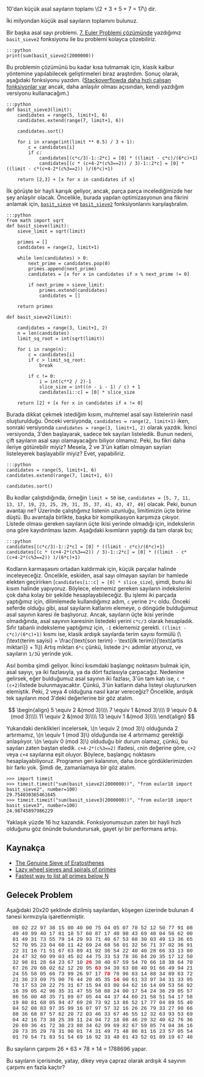 <!--
.. title: (Euler 10) Asal Sayılar Toplamı
.. slug: euler-10
.. date: 2018/08/20 00:57:00
.. tags: 
.. description: 2 milyondan küçük asal sayıları toplayacağız
.. has_math: yes
-->

10'dan küçük asal sayıların toplamı \\(2 + 3 + 5 + 7 = 17\\) dir.

İki milyondan küçük asal sayıların toplamını bulunuz. <!-- TEASER_END -->

Bir başka asal sayı problemi. [7. Euler Problemi çözümünde](/euler/euler-7.html) yazdığımız `basit_sieve2` fonksiyonu ile bu problemi
kolayca çözebiliriz.

    :::python
    print(sum(basit_sieve2(2000000))
    
Bu problemin çözümünü bu kadar kısa tutmamak için, klasik kalbur yöntemine yapılabilecek geliştirmeleri biraz araştırdım. Sonuç olarak, aşağıdaki
fonksiyonu yazdım. ([Stackoverflowda daha hızlı çalışan fonksiyonlar var](https://stackoverflow.com/a/3035188/886669) ancak, daha anlaşılır olması
açısından, kendi yazdığım versiyonu kullanacağım.)

    :::python
    def basit_sieve3(limit):
        candidates = range(5, limit+1, 6)
        candidates.extend(range(7, limit+1, 6))
        
        candidates.sort()
        
        for i in xrange(int(limit ** 0.5) / 3 + 1):
            c = candidates[i]
            if c:
                candidates[(c*c/3)-1::2*c] = [0] * ((limit - c*c)/(6*c)+1)
                candidates[(c * (c+4-2*(c%3==2)) / 3)-1::2*c] = [0] * ((limit - c*(c+4-2*(c%3==2)) )/(6*c)+1)
                    
        return [2,3] + [x for x in candidates if x]
        
İlk görüşte bir hayli karışık geliyor, ancak, parça parça incelediğimizde her şey anlaşılır olacak. Öncelikle, burada yapılan optimizasyonun
ana fikrini anlamak için, [`basit_sieve`](/euler/euler-3.html) ve [`basit_sieve2`](/euler/euler-7) fonksiyonlarını karşılaştıralım.

    :::python
    from math import sqrt
    def basit_sieve(limit):
        sieve_limit = sqrt(limit)

        primes = []
        candidates = range(2, limit+1)

        while len(candidates) > 0:
            next_prime = candidates.pop(0)
            primes.append(next_prime)
            candidates = [x for x in candidates if x % next_prime != 0]

            if next_prime > sieve_limit:
                primes.extend(candidates)
                candidates = []

        return primes
        
    def basit_sieve2(limit):

        candidates = range(3, limit+1, 2)
        n = len(candidates)
        limit_sq_root = int(sqrt(limit))

        for i in range(n):
            c = candidates[i]
            if c > limit_sq_root:
                break

            if c != 0:
                i = int(c**2 / 2)-1
                slice_size = int((n - i - 1) / c) + 1
                candidates[i::c] = [0] * slice_size

        return [2] + [x for x in candidates if x != 0]
        
Burada dikkat çekmek istediğim kısım, muhtemel asal sayı listelerinin nasıl oluşturulduğu. Önceki versiyonda, `candidates = range(2, limit+1)` iken,
sonraki versiyonda `candidates = range(3, limit+1, 2)` olarak yazdık. İkinci versiyonda, 3'den başlayarak, sadece tek sayıları listeledik. Bunun
nedeni, çift sayıların asal sayı olamayacağını biliyor olmamız. Peki, bu fikri daha ileriye götürebilir miyiz? Mesela, 2 ve 3'ün katları olmayan
sayıları listeleyerek başlayabilir miyiz? Evet, yapabiliriz. 

    :::python
    candidates = range(5, limit+1, 6)
    candidates.extend(range(7, limit+1, 6))
    
    candidates.sort()
    
    
Bu kodlar çalıştıdığında, örneğin `limit = 50` ise, `candidates = [5, 7, 11, 13, 17, 19, 23, 25, 29, 31, 35, 37, 41, 43, 47, 49]` olacak. Peki, bunun
avantajı ne? Üzerinde çalıştığımız listenin uzunluğu, limitimizin üçte birine düştü. Bu avantajla birlikte, başka bir komplikasyon karşımıza çıkıyor.
Listede olması gereken sayıların üçte ikisi yerinde olmadığı için, indekslerin ona göre kayıdırılması lazım. Aşağıdaki kısımların yaptığı da tam olarak bu;

    :::python
    candidates[(c*c/3)-1::2*c] = [0] * ((limit - c*c)/(6*c)+1)
    candidates[(c * (c+4-2*(c%3==2)) / 3)-1::2*c] = [0] * ((limit - c*(c+4-2*(c%3==2)) )/(6*c)+1)
    
Kodların karmaşasını ortadan kaldırmak için, küçük parçalar halinde inceleyeceğiz. Öncelikle, eskiden, asal sayı olmayan sayıları bir hamlede
elekten geçirirken (`candidates[i::c] = [0] * slice_size`), şimdi, bunu iki kısım halinde yapıyoruz. Böylece, elememiz gereken sayıların indekslerini
çok daha kolay bir şekilde hesaplayabileceğiz. Bu işlemi iki parçada yaptığımız için, dilimlemede kullandığımız adım, `c` yerine `2*c` oldu. Önceki
seferde olduğu gibi, asal sayıların katlarını elemeye, o döngüde bulduğumuz asal sayının karesi ile başlıyoruz. Ancak, sayıların üçte ikisi yerinde
olmadığında, asal sayının karesinin listedeki yerini `c*c/3` olarak hesapladık. Sıfır tabanlı indeksleme yaptığımız için, `-1` eklememiz
gerekti. `((limit - c*c)/(6*c)+1)` kısmı ise, klasik ardışık sayılarda terim sayısı formülü (\\(\text{terim sayisi} = \frac{\text{son terim} - \text{ilk terim}}{\text{artis miktari}} + 1\\))
Artış miktarı `6*c` çünkü, listede `2*c` adımlar atıyoruz, ve sayıların `1/3`ü yerinde yok.

Asıl bomba şimdi geliyor. İkinci kısımdaki başlangıç noktasını bulmak için, asal sayıyı, ya iki fazlasıyla, ya da dört fazlasıyla çarpacağız. Nedenine gelirsek,
eğer bulduğumuz asal sayının iki fazlası, 3'ün tam katı ise, `c * (c+2)`listede bulunmayacaktır. Çünkü, 3'ün katların daha listeyi oluştururken elemiştik. Peki, 2 veya 4 olduğuna
nasıl karar vereceğiz? Öncelikle, ardışık tek sayıların mod 3'deki değerlerine bir göz atalım. 

$$
\begin{align}
5 \equiv 2 &(mod 3)\\\\
7 \equiv 1 &(mod 3)\\\\
9 \equiv 0 &(mod 3)\\\\
11 \equiv 2 &(mod 3)\\\\
13 \equiv 1 &(mod 3)\\\\
\end{align}
$$

Yukarıdaki denklikleri incelersek, \\(n \equiv 2 (mod 3)\\) olduğunda 2 artırmamız, \\(n \equiv 1 (mod 3)\\) olduğunda ise 4 artırmamız gerektiği
anlaşılıyor. \\(n \equiv 0 (mod 3)\\) olduduğu bir durum olamaz, çünkü, bu sayıları zaten baştan eledik. `c+4-2*(c%3==2)` ifadesi, `c`nin değerine
göre, `c+2` veya `c+4` sayılarına eşit oluyor. Böylece, başlangıç noktasını hesaplayabiliyoruz. Programın geri kalanının, daha önce gördüklerimizden
bir farkı yok. Şimdi de, zamanlamaya bir göz atalım.

    >>> import timeit
    >>> timeit.timeit("sum(basit_sieve2(2000000))", "from euler10 import basit_sieve2", number=100)
    29.754030365461645
    >>> timeit.timeit("sum(basit_sieve3(2000000))", "from euler10 import basit_sieve3", number=100)
    24.98745897986229
    
Yaklaşık yüzde 16 hız kazandık. Fonksiyonumuzun zaten bir hayli hızlı olduğunu göz önünde bulundurursak, gayet iyi bir performans artışı.

## Kaynakça

 - [The Genuine Sieve of Eratosthenes](https://www.cs.hmc.edu/~oneill/papers/Sieve-JFP.pdf)
 - [Lazy wheel sieves and spirals of primes](http://eprints.whiterose.ac.uk/3784/1/runcimanc1.pdf)
 - [Fastest way to list all primes below N](https://stackoverflow.com/a/3035188/886669)
 
## Gelecek Problem

Aşağıdaki 20x20 şeklinde dizilmiş sayılardan, köşegen üzerinde bulunan 4 tanesi kırmızıyla işaretlenmiştir.

<p style="font-family:'courier new';text-align:center;font-size:10pt;">
08 02 22 97 38 15 00 40 00 75 04 05 07 78 52 12 50 77 91 08<br>
49 49 99 40 17 81 18 57 60 87 17 40 98 43 69 48 04 56 62 00<br>
81 49 31 73 55 79 14 29 93 71 40 67 53 88 30 03 49 13 36 65<br>
52 70 95 23 04 60 11 42 69 24 68 56 01 32 56 71 37 02 36 91<br>
22 31 16 71 51 67 63 89 41 92 36 54 22 40 40 28 66 33 13 80<br>
24 47 32 60 99 03 45 02 44 75 33 53 78 36 84 20 35 17 12 50<br>
32 98 81 28 64 23 67 10 <span style="color:#ff0000;"><b>26</b></span> 38 40 67 59 54 70 66 18 38 64 70<br>
67 26 20 68 02 62 12 20 95 <span style="color:#ff0000;"><b>63</b></span> 94 39 63 08 40 91 66 49 94 21<br>
24 55 58 05 66 73 99 26 97 17 <span style="color:#ff0000;"><b>78</b></span> 78 96 83 14 88 34 89 63 72<br>
21 36 23 09 75 00 76 44 20 45 35 <span style="color:#ff0000;"><b>14</b></span> 00 61 33 97 34 31 33 95<br>
78 17 53 28 22 75 31 67 15 94 03 80 04 62 16 14 09 53 56 92<br>
16 39 05 42 96 35 31 47 55 58 88 24 00 17 54 24 36 29 85 57<br>
86 56 00 48 35 71 89 07 05 44 44 37 44 60 21 58 51 54 17 58<br>
19 80 81 68 05 94 47 69 28 73 92 13 86 52 17 77 04 89 55 40<br>
04 52 08 83 97 35 99 16 07 97 57 32 16 26 26 79 33 27 98 66<br>
88 36 68 87 57 62 20 72 03 46 33 67 46 55 12 32 63 93 53 69<br>
04 42 16 73 38 25 39 11 24 94 72 18 08 46 29 32 40 62 76 36<br>
20 69 36 41 72 30 23 88 34 62 99 69 82 67 59 85 74 04 36 16<br>
20 73 35 29 78 31 90 01 74 31 49 71 48 86 81 16 23 57 05 54<br>
01 70 54 71 83 51 54 69 16 92 33 48 61 43 52 01 89 19 67 48<br></p>

Bu sayıların çarpımı 26 × 63 × 78 × 14 = 1788696 yapar.

Bu sayıların içerisinde, yatay, dikey veya çapraz olarak ardışık
4 sayının çarpımı en fazla kaçtır?